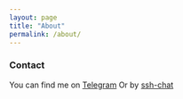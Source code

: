 ```yaml
---
layout: page
title: "About"
permalink: /about/
---
```

### Contact 
You can find me on [Telegram](https://t.me/papadave)
Or by [ssh-chat](ssh://beijing.rivoreo.tk:6666)
